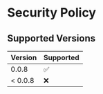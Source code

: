 # Security Policy

## Supported Versions

| Version | Supported          |
| ------- | ------------------ |
| 0.0.8   | :white_check_mark: |
| < 0.0.8 | :x:                |
